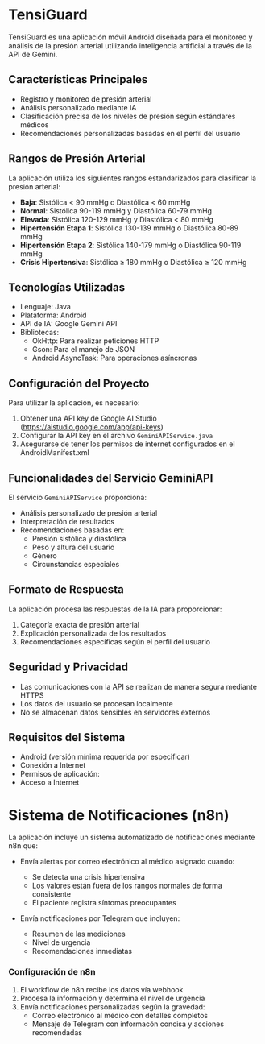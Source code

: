 # TensiGuard

TensiGuard es una aplicación móvil Android diseñada para el monitoreo y análisis de la presión arterial utilizando inteligencia artificial a través de la API de Gemini.

## Características Principales

- Registro y monitoreo de presión arterial
- Análisis personalizado mediante IA
- Clasificación precisa de los niveles de presión según estándares médicos
- Recomendaciones personalizadas basadas en el perfil del usuario

## Rangos de Presión Arterial

La aplicación utiliza los siguientes rangos estandarizados para clasificar la presión arterial:

- **Baja**: Sistólica < 90 mmHg o Diastólica < 60 mmHg
- **Normal**: Sistólica 90-119 mmHg y Diastólica 60-79 mmHg
- **Elevada**: Sistólica 120-129 mmHg y Diastólica < 80 mmHg
- **Hipertensión Etapa 1**: Sistólica 130-139 mmHg o Diastólica 80-89 mmHg
- **Hipertensión Etapa 2**: Sistólica 140-179 mmHg o Diastólica 90-119 mmHg
- **Crisis Hipertensiva**: Sistólica ≥ 180 mmHg o Diastólica ≥ 120 mmHg

## Tecnologías Utilizadas

- Lenguaje: Java
- Plataforma: Android
- API de IA: Google Gemini API
- Bibliotecas:
  - OkHttp: Para realizar peticiones HTTP
  - Gson: Para el manejo de JSON
  - Android AsyncTask: Para operaciones asíncronas

## Configuración del Proyecto

Para utilizar la aplicación, es necesario:

1. Obtener una API key de Google AI Studio (https://aistudio.google.com/app/api-keys)
2. Configurar la API key en el archivo `GeminiAPIService.java`
3. Asegurarse de tener los permisos de internet configurados en el AndroidManifest.xml

## Funcionalidades del Servicio GeminiAPI

El servicio `GeminiAPIService` proporciona:

- Análisis personalizado de presión arterial
- Interpretación de resultados
- Recomendaciones basadas en:
  - Presión sistólica y diastólica
  - Peso y altura del usuario
  - Género
  - Circunstancias especiales

## Formato de Respuesta

La aplicación procesa las respuestas de la IA para proporcionar:

1. Categoría exacta de presión arterial
2. Explicación personalizada de los resultados
3. Recomendaciones específicas según el perfil del usuario

## Seguridad y Privacidad

- Las comunicaciones con la API se realizan de manera segura mediante HTTPS
- Los datos del usuario se procesan localmente
- No se almacenan datos sensibles en servidores externos

## Requisitos del Sistema

- Android (versión mínima requerida por especificar)
- Conexión a Internet
- Permisos de aplicación:
- Acceso a Internet
  
# Sistema de Notificaciones (n8n)

La aplicación incluye un sistema automatizado de notificaciones mediante n8n que:

- Envía alertas por correo electrónico al médico asignado cuando:
  - Se detecta una crisis hipertensiva
  - Los valores están fuera de los rangos normales de forma consistente
  - El paciente registra síntomas preocupantes

- Envía notificaciones por Telegram que incluyen:
  - Resumen de las mediciones
  - Nivel de urgencia
  - Recomendaciones inmediatas

### Configuración de n8n

1. El workflow de n8n recibe los datos vía webhook
2. Procesa la información y determina el nivel de urgencia
3. Envía notificaciones personalizadas según la gravedad:
   - Correo electrónico al médico con detalles completos
   - Mensaje de Telegram con informacón concisa y acciones recomendadas
